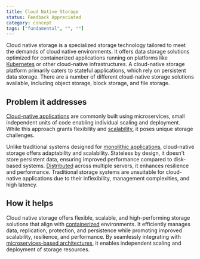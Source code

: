 ```yaml
---
title: Cloud Native Storage
status: Feedback Appreciated
category: concept
tags: ["fundamental", "", ""]
---
```



Cloud native storage is a specialized storage technology tailored to meet the demands of cloud native environments.
It offers data storage solutions optimized for containerized applications running on platforms like
[Kubernetes](/kubernetes/) or other cloud-native infrastructures. A cloud-native storage platform primarily caters
to stateful applications, which rely on persistent data storage. There are a number of different cloud-native storage
solutions available, including object storage, block storage, and file storage.

## Problem it addresses

[Cloud-native applications](/cloud-native-apps/) are commonly built using microservices, small independent units of code
enabling individual scaling and deployment. While this approach grants flexibility and [scalability](/scalability/), it
poses unique storage challenges.

Unlike traditional systems designed for [monolithic applications](/monolithic-apps/), cloud-native storage offers
adaptability and scalability. Stateless by design, it doesn't store persistent data, ensuring improved performance
compared to disk-based systems. [Distributed](/distributed-systems/) across multiple servers, it enhances resilience and
performance. Traditional storage systems are unsuitable for cloud-native applications due to their inflexibility,
management complexities, and high latency.

## How it helps

Cloud native storage offers flexible, scalable, and high-performing storage solutions that align with
[containerized](/containerization/) environments. It efficiently manages data, replication, protection, and
persistence while promoting improved scalability, resilience, and performance. By seamlessly integrating with
[microservices-based architectures](/microservices-architecture/), it enables independent scaling and deployment
of storage resources.
